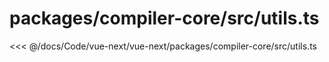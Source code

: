 # packages/compiler-core/src/utils.ts

<<< @/docs/Code/vue-next/vue-next/packages/compiler-core/src/utils.ts
